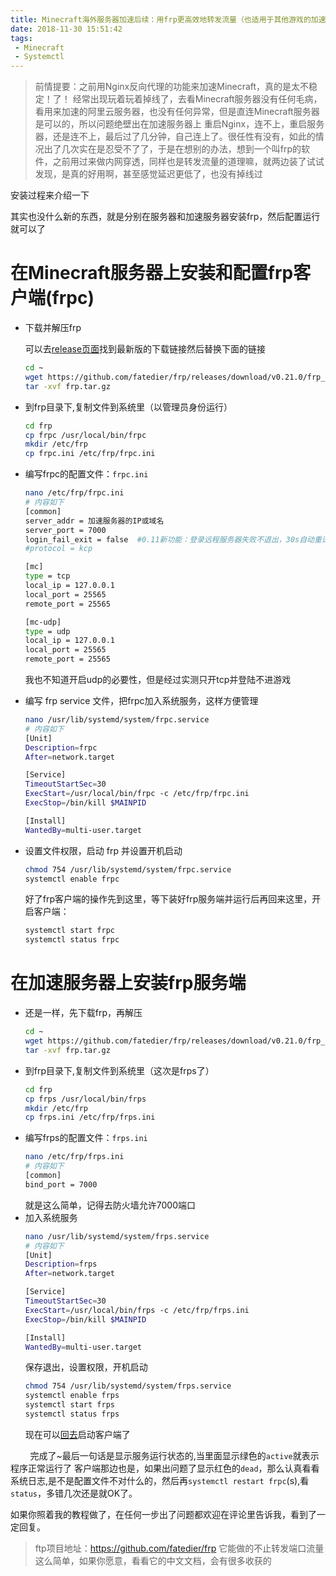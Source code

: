 ```yaml
---
title: Minecraft海外服务器加速后续：用frp更高效地转发流量（也适用于其他游戏的加速）
date: 2018-11-30 15:51:42
tags: 
 - Minecraft
 - Systemctl
---
```

>前情提要：之前用Nginx反向代理的功能来加速Minecraft，真的是太不稳定！了！
经常出现玩着玩着掉线了，去看Minecraft服务器没有任何毛病，看用来加速的阿里云服务器，也没有任何异常，但是直连Minecraft服务器是可以的，所以问题绝壁出在加速服务器上
重启Nginx，连不上，重启服务器，还是连不上，最后过了几分钟，自己连上了。很任性有没有，如此的情况出了几次实在是忍受不了了，于是在想别的办法，想到一个叫frp的软件，之前用过来做内网穿透，同样也是转发流量的道理嘛，就两边装了试试发现，是真的好用啊，甚至感觉延迟更低了，也没有掉线过

安装过程来介绍一下
<!---more--->
其实也没什么新的东西，就是分别在服务器和加速服务器安装frp，然后配置运行就可以了

# 在Minecraft服务器上安装和配置frp客户端(frpc)

- 下载并解压frp
  
    可以去[release页面](
    https://github.com/fatedier/frp/releases/latest)找到最新版的下载链接然后替换下面的链接

    ```bash
    cd ~
    wget https://github.com/fatedier/frp/releases/download/v0.21.0/frp_0.21.0_linux_amd64.tar.gz -O frp.tar.gz
    tar -xvf frp.tar.gz
    ```
- 到frp目录下,复制文件到系统里（以管理员身份运行）
    ```bash
    cd frp
    cp frpc /usr/local/bin/frpc
    mkdir /etc/frp
    cp frpc.ini /etc/frp/frpc.ini
    ```
- 编写frpc的配置文件：`frpc.ini`
    ```bash
    nano /etc/frp/frpc.ini
    # 内容如下
    [common]
    server_addr = 加速服务器的IP或域名
    server_port = 7000
    login_fail_exit	= false  #0.11新功能：登录远程服务器失败不退出，30s自动重试
    #protocol = kcp
    
    [mc]
    type = tcp
    local_ip = 127.0.0.1
    local_port = 25565
    remote_port = 25565
    
    [mc-udp]
    type = udp
    local_ip = 127.0.0.1
    local_port = 25565
    remote_port = 25565
    ```
    我也不知道开启udp的必要性，但是经过实测只开tcp并登陆不进游戏

- 编写 frp service 文件，把frpc加入系统服务，这样方便管理
    ```bash
    nano /usr/lib/systemd/system/frpc.service
    # 内容如下
    [Unit]
    Description=frpc
    After=network.target
    
    [Service]
    TimeoutStartSec=30
    ExecStart=/usr/local/bin/frpc -c /etc/frp/frpc.ini
    ExecStop=/bin/kill $MAINPID
    
    [Install]
    WantedBy=multi-user.target
    ```
- 设置文件权限，启动 frp 并设置开机启动
    ```bash
    chmod 754 /usr/lib/systemd/system/frpc.service
    systemctl enable frpc
    ```

    好了frp客户端的操作先到这里，等下装好frp服务端并运行后再<a id="back" />回来这里，开启客户端：
    ```bash
    systemctl start frpc
    systemctl status frpc
    ```

# 在加速服务器上安装frp服务端

- 还是一样，先下载frp，再解压
    ```bash
    cd ~
    wget https://github.com/fatedier/frp/releases/download/v0.21.0/frp_0.21.0_linux_amd64.tar.gz -O frp.tar.gz
    tar -xvf frp.tar.gz
    ```
- 到frp目录下,复制文件到系统里（这次是frps了）
    ```bash
    cd frp
    cp frps /usr/local/bin/frps
    mkdir /etc/frp
    cp frps.ini /etc/frp/frps.ini
    ```
- 编写frps的配置文件：`frps.ini`
    ```bash
    nano /etc/frp/frps.ini
    # 内容如下
    [common]
    bind_port = 7000
    ```
    就是这么简单，记得去防火墙允许7000端口
- 加入系统服务
    ```bash
    nano /usr/lib/systemd/system/frps.service
    # 内容如下
    [Unit]
    Description=frps
    After=network.target
    
    [Service]
    TimeoutStartSec=30
    ExecStart=/usr/local/bin/frps -c /etc/frp/frps.ini
    ExecStop=/bin/kill $MAINPID
    
    [Install]
    WantedBy=multi-user.target
    ```
    保存退出，设置权限，开机启动
    ```bash
    chmod 754 /usr/lib/systemd/system/frps.service
    systemctl enable frps
    systemctl start frps
    systemctl status frps
    ```
    现在可以[回去](#back)启动客户端了
    <br />

&nbsp;&nbsp;&nbsp;&nbsp;&nbsp;&nbsp;&nbsp;&nbsp;完成了~最后一句话是显示服务运行状态的,当里面显示绿色的`active`就表示程序正常运行了
客户端那边也是，如果出问题了显示红色的`dead`，那么认真看看系统日志,是不是配置文件不对什么的，然后再`systemctl restart frpc`(s),看`status`，多错几次还是就OK了。

如果你照着我的教程做了，在任何一步出了问题都欢迎在评论里告诉我，看到了一定回复。
>ftp项目地址：https://github.com/fatedier/frp
它能做的不止转发端口流量这么简单，如果你愿意，看看它的中文文档，会有很多收获的
